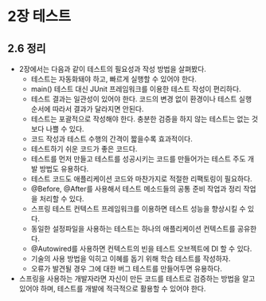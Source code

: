 # 2장 테스트

## 2.6 정리
- 2장에서는 다음과 같이 테스트의 필요성과 작성 방법을 살펴봤다.
  - 테스트는 자동화돼야 하고, 빠르게 실행할 수 있어야 한다.
  - main() 테스트 대신 JUnit 프레임워크를 이용한 테스트 작성이 편리하다.
  - 테스트 결과는 일관성이 있어야 한다. 코드의 변경 없이 환경이나 테스트 실행 순서에 따라서 결과가 달라지면 안된다.
  - 테스트는 포괄적으로 작성해야 한다. 충분한 검증을 하지 않는 테스트는 없는 것보다 나쁠 수 있다.
  - 코드 작성과 테스트 수행의 간격이 짧을수록 효과적이다.
  - 테스트하기 쉬운 코드가 좋은 코드다.
  - 테스트를 먼저 만들고 테스트를 성공시키는 코드를 만들어가는 테스트 주도 개발 방법도 유용하다.
  - 테스트 코드도 애플리케이션 코드와 마찬가지로 적절한 리팩토링이 필요하다.
  - @Before, @After를 사용해서 테스트 메소드들의 공통 준비 작업과 정리 작업을 처리할 수 있다.
  - 스프링 테스트 컨텍스트 프레임워크를 이용하면 테스트 성능을 향상시킬 수 있다.
  - 동일한 설정파일을 사용하는 테스트는 하나의 애플리케이션 컨텍스트를 공유한다.
  - @Autowired를 사용하면 컨텍스트의 빈을 테스트 오브젝트에 DI 할 수 있다.
  - 기술의 사용 방법을 익히고 이혜를 돕기 위해 학습 테스트를 작성하자.
  - 오류가 발견될 경우 그에 대한 버그 테스트를 만들어두면 유용하다.
- 스프링을 사용하는 개발자라면 자신이 만든 코드를 테스트로 검증하는 방법을 알고 있어야 하며, 테스트를 개발에 적극적으로 활용할 수 있어야 한다.

